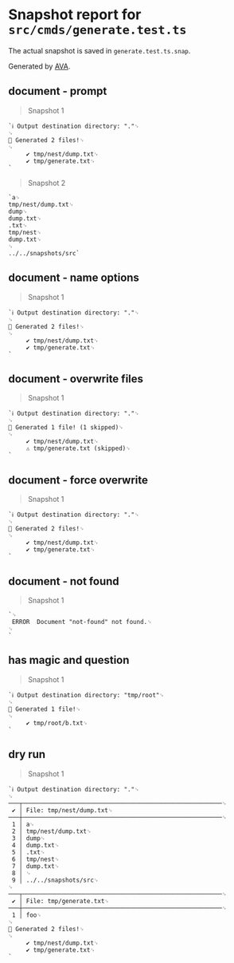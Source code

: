 # Snapshot report for `src/cmds/generate.test.ts`

The actual snapshot is saved in `generate.test.ts.snap`.

Generated by [AVA](https://avajs.dev).

## document - prompt

> Snapshot 1

    `ℹ Output destination directory: "."␊
    ␊
    🐶 Generated 2 files!␊
    ␊
         ✔ tmp/nest/dump.txt␊
         ✔ tmp/generate.txt␊
    `

> Snapshot 2

    `a␊
    tmp/nest/dump.txt␊
    dump␊
    dump.txt␊
    .txt␊
    tmp/nest␊
    dump.txt␊
    ␊
    ../../snapshots/src`

## document - name options

> Snapshot 1

    `ℹ Output destination directory: "."␊
    ␊
    🐶 Generated 2 files!␊
    ␊
         ✔ tmp/nest/dump.txt␊
         ✔ tmp/generate.txt␊
    `

## document - overwrite files

> Snapshot 1

    `ℹ Output destination directory: "."␊
    ␊
    🐶 Generated 1 file! (1 skipped)␊
    ␊
         ✔ tmp/nest/dump.txt␊
         ⚠ tmp/generate.txt (skipped)␊
    `

## document - force overwrite

> Snapshot 1

    `ℹ Output destination directory: "."␊
    ␊
    🐶 Generated 2 files!␊
    ␊
         ✔ tmp/nest/dump.txt␊
         ✔ tmp/generate.txt␊
    `

## document - not found

> Snapshot 1

    `␊
     ERROR  Document "not-found" not found.␊
    ␊
    `

## has magic and question

> Snapshot 1

    `ℹ Output destination directory: "tmp/root"␊
    ␊
    🐶 Generated 1 file!␊
    ␊
         ✔ tmp/root/b.txt␊
    `

## dry run

> Snapshot 1

    `ℹ Output destination directory: "."␊
    ␊
    ───┬────────────────────────────────────────────────────────␊
     ✔ │ File: tmp/nest/dump.txt␊
    ───┼────────────────────────────────────────────────────────␊
     1 │ a␊
     2 │ tmp/nest/dump.txt␊
     3 │ dump␊
     4 │ dump.txt␊
     5 │ .txt␊
     6 │ tmp/nest␊
     7 │ dump.txt␊
     8 │ ␊
     9 │ ../../snapshots/src␊
    ␊
    ───┬────────────────────────────────────────────────────────␊
     ✔ │ File: tmp/generate.txt␊
    ───┼────────────────────────────────────────────────────────␊
     1 │ foo␊
    ␊
    🐶 Generated 2 files!␊
    ␊
         ✔ tmp/nest/dump.txt␊
         ✔ tmp/generate.txt␊
    `
